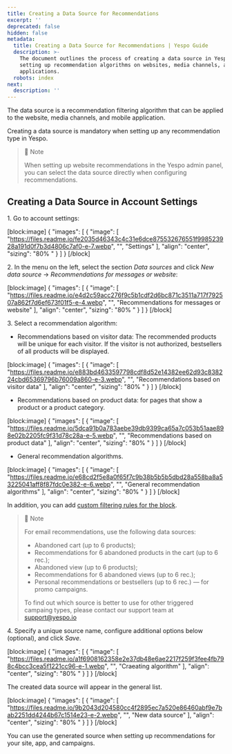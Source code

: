 ```yaml
---
title: Creating a Data Source for Recommendations
excerpt: ''
deprecated: false
hidden: false
metadata:
  title: Creating a Data Source for Recommendations | Yespo Guide
  description: >-
    The document outlines the process of creating a data source in Yespo for
    setting up recommendation algorithms on websites, media channels, and mobile
    applications.
  robots: index
next:
  description: ''
---
```

The data source is a recommendation filtering algorithm that can be applied to the website, media channels, and mobile application.

Creating a data source is mandatory when setting up any recommendation type in Yespo.

> 📘 Note
> 
> When setting up website recommendations in the Yespo admin panel, you can select the data source directly when configuring recommendations.

## Creating a Data Source in Account Settings

1\. Go to account settings:

[block:image]
{
  "images": [
    {
      "image": [
        "https://files.readme.io/fe2035d46343c4c31e6dce875532676551f998523928a191d0f7b3d4806c7af0-e-7.webp",
        "",
        "Settings"
      ],
      "align": "center",
      "sizing": "80% "
    }
  ]
}
[/block]


2\. In the menu on the left, select the section _Data sources_ and click _New data source_ → _Recommendations for messages or website_:

[block:image]
{
  "images": [
    {
      "image": [
        "https://files.readme.io/e4d2c59acc276f9c5b1cdf2d6bc871c3511a717f792507a862f7d6ef673f01f5-e-4.webp",
        "",
        "Recommendations for messages or website"
      ],
      "align": "center",
      "sizing": "80% "
    }
  ]
}
[/block]


3\. Select a recommendation algorithm:

- Recommendations based on visitor data: The recommended products will be unique for each visitor. If the visitor is not authorized, bestsellers of all products will be displayed.

[block:image]
{
  "images": [
    {
      "image": [
        "https://files.readme.io/e883bd4633597798cdf8d52e14382ee62d93c838224cbd65369796b76009a860-e-3.webp",
        "",
        "Recommendations based on visitor data"
      ],
      "align": "center",
      "sizing": "80% "
    }
  ]
}
[/block]


- Recommendations based on product data: for pages that show a product or a product category.

[block:image]
{
  "images": [
    {
      "image": [
        "https://files.readme.io/5dca91b0a783aebe39db9399ca65a7c053b51aae898e02b2205fc9f31d78c28a-e-5.webp",
        "",
        "Recommendations based on product data"
      ],
      "align": "center",
      "sizing": "80% "
    }
  ]
}
[/block]


- General recommendation algorithms.

[block:image]
{
  "images": [
    {
      "image": [
        "https://files.readme.io/e68cd2f5e8a0f65f7c9b38b5b5b5dbd28a558ba8a53225041aff8f87fdc0e382-e-6.webp",
        "",
        "General recommendation algorithms"
      ],
      "align": "center",
      "sizing": "80% "
    }
  ]
}
[/block]


In addition, you can add [custom filtering rules for the block](https://docs.yespo.io/docs/custom-filters-recommendation-blocks).

> 📘 Note
> 
> For email recommendations, use the following data sources:
> 
> - Abandoned cart (up to 6 products);
> - Recommendations for 6 abandoned products in the cart (up to 6 rec.);
> - Abandoned view (up to 6 products);
> - Recommendations for 6 abandoned views (up to 6 rec.);
> - Personal recommendations or bestsellers (up to 6 rec.) — for promo campaigns.
> 
> To find out which source is better to use for other triggered campaing types, please contact our support team at [support@yespo.io](mailto:support@yespo.io)

4\. Specify a unique source name, configure additional options below (optional), and click _Save_.

[block:image]
{
  "images": [
    {
      "image": [
        "https://files.readme.io/a1f6908162358e2e37db48e6ae2217f259f3fee4fb798c4bcc3cea5f1221cc96-e-1.webp",
        "",
        "Craeating algorithm"
      ],
      "align": "center",
      "sizing": "80% "
    }
  ]
}
[/block]


The created data source will appear in the general list.

[block:image]
{
  "images": [
    {
      "image": [
        "https://files.readme.io/9b2043d204580cc4f2895ec7a520e86460abf9e7bab2251dd4244b67c1514e23-e-2.webp",
        "",
        "New data source"
      ],
      "align": "center",
      "sizing": "80% "
    }
  ]
}
[/block]


You can use the generated source when setting up recommendations for your site, app, and campaigns.